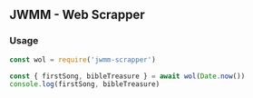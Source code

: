 ## JWMM - Web Scrapper

### Usage
```js
const wol = require('jwmm-scrapper')

const { firstSong, bibleTreasure } = await wol(Date.now())
console.log(firstSong, bibleTreasure)
```